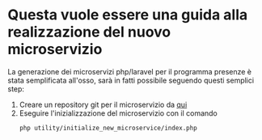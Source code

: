 # Questa vuole essere una guida alla realizzazione del nuovo microservizio
La generazione dei microservizi php/laravel per il programma presenze è stata semplificata all'osso, sarà in fatti possibile seguendo questi semplici step:

 1. Creare un repository git per il microservizio da [qui](http://192.168.0.21:3000/repo/create?org=2)
 1. Eseguire l'inizializzazione del microservizio con il comando
    ```BASH
    php utility/initialize_new_microservice/index.php
    ```